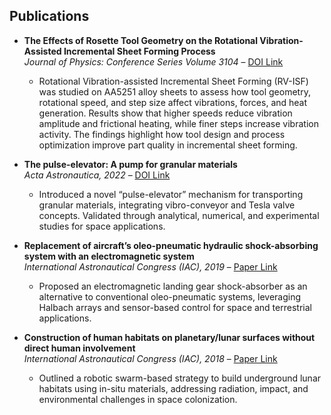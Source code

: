 ## **Publications**
- **The Effects of Rosette Tool Geometry on the Rotational Vibration-Assisted Incremental Sheet Forming Process**  
   *Journal of Physics: Conference Series Volume 3104* – [DOI Link]([https://doi.org/10.1016/j.actaastro.2022.07.052](https://doi.org/10.1088/1742-6596/3104/1/012105))  
   - Rotational Vibration-assisted Incremental Sheet Forming (RV-ISF) was studied on AA5251 alloy sheets to assess how tool geometry, rotational speed, and step size affect vibrations, forces, and heat generation. Results show that higher speeds reduce vibration amplitude and frictional heating, while finer steps increase vibration activity. The findings highlight how tool design and process optimization improve part quality in incremental sheet forming.
  
- **The pulse-elevator: A pump for granular materials**  
   *Acta Astronautica, 2022* – [DOI Link](https://doi.org/10.1016/j.actaastro.2022.07.052)  
   - Introduced a novel “pulse-elevator” mechanism for transporting granular materials, integrating vibro-conveyor and Tesla valve concepts. Validated through analytical, numerical, and experimental studies for space applications.  

- **Replacement of aircraft’s oleo-pneumatic hydraulic shock-absorbing system with an electromagnetic system**  
   *International Astronautical Congress (IAC), 2019* – [Paper Link](https://dl.iafastro.directory/event/IAC-2019/paper/51055/)  
   - Proposed an electromagnetic landing gear shock-absorber as an alternative to conventional oleo-pneumatic systems, leveraging Halbach arrays and sensor-based control for space and terrestrial applications.  

- **Construction of human habitats on planetary/lunar surfaces without direct human involvement**  
   *International Astronautical Congress (IAC), 2018* – [Paper Link](https://dl.iafastro.directory/event/IAC-2018/paper/48021/)  
   - Outlined a robotic swarm-based strategy to build underground lunar habitats using in-situ materials, addressing radiation, impact, and environmental challenges in space colonization.

